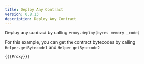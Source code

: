 ```yaml
---
title: Deploy Any Contract
version: 0.8.13
description: Deploy Any Contract
---
```


Deploy any contract by calling `Proxy.deploy(bytes memory _code)`

For this example, you can get the contract bytecodes by calling `Helper.getBytecode1` and `Helper.getBytecode2`

```solidity
{{{Proxy}}}
```
